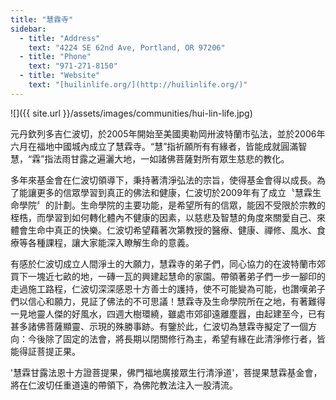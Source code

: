 ```yaml
---
title: "慧霖寺"
sidebar:
  - title: "Address"
    text: "4224 SE 62nd Ave, Portland, OR 97206"
  - title: "Phone"
    text: "971-271-8150"
  - title: "Website"
    text: "[huilinlife.org/](http://huilinlife.org/)"
---
```


![]({{ site.url }}/assets/images/communities/hui-lin-life.jpg)

元丹欽列多吉仁波切，於2005年開始至美國奧勒岡卅波特蘭市弘法，並於2006年六月在福地中國城內成立了慧霖寺。“慧”指祈願所有有緣者，皆能成就圓滿智慧，“霖”指法雨甘露之遍灑大地，一如諸佛菩薩對所有眾生慈悲的教化。

多年來基金會在仁波切領導下，秉持著清淨弘法的宗旨，使得基金會得以成長。為了能讓更多的信眾學習到真正的佛法和健康，仁波切於2009年有了成立〝慧霖生命學院〞的計劃。生命學院的主要功能，是希望所有的信眾，能因不受限於宗教的桎梏，而學習到如何轉化體內不健康的因素，以慈悲及智慧的角度來關愛自己、來體會生命中真正的快樂。仁波切希望藉著次第教授的醫療、健康、禪修、風水、食療等各種課程，讓大家能深入瞭解生命的意義。

有感於仁波切成立人間淨土的大願力，慧霖寺的弟子們，同心協力的在波特蘭市郊買下一塊近七畝的地，一磚一瓦的興建起慧命的家園。帶領著弟子們一步一腳印的走過施工路程，仁波切深深感恩十方善士的護持，使不可能變為可能，也讚嘆弟子們以信心和願力，見証了佛法的不可思議！慧霖寺及生命學院所在之地，有著難得一見地靈人傑的好風水，四週大樹環繞，雖處市郊卻遠離塵囂，由起建至今，已有甚多諸佛菩薩顯靈、示現的殊勝事跡。有鑒於此，仁波切為慧霖寺擬定了一個方向：今後除了固定的法會，將長期以閉關修行為主，希望有緣在此清淨修行者，皆能得証菩提正果。

'慧霖甘露法恩十方證菩提果，佛門福地廣接眾生行清淨道'，菩提果慧霖基金會，將在仁波切任重道遠的帶領下，為佛陀教法注入一股清流。
